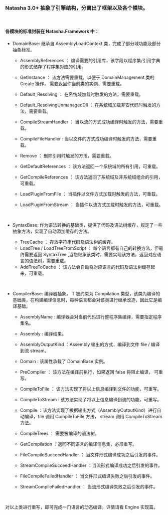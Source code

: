 ### Natasha 3.0+ 抽象了引擎结构，分离出了框架以及各个模块。  
  
<br/>  

#### 各模块的标准封装在 Natasha.Framework 中：

 - DomainBase: 继承自 AssemblyLoadContext 类，完成了部分域功能及部分抽象标准。
   
    - AssemblyReferences ： 编译需要的引用库，该字段以程序集/引用字典的形式储存了程序集对应的引用。
    - GetInstance ： 该方法需要重载，以便于 DomainManagement 类的 Create 操作， 需要返回你当前类的实例，需要重载。
    - Default_Resolving ： 在系统域加载时触发的方法，需要重载。
    - Default_ResolvingUnmanagedDll ： 在系统域加载非安代码时触发的方法，需要重载。
    - CompileStreamHandler ： 当以流的方式成功编译时触发的方法，需要重载。
    - CompileFileHandler : 当以文件的方式成功编译时触发的方法，需要重载。
    - Remove ： 删除引用时触发的方法，需要重载。
    
    - GetDefaultReferences ： 该方法返回一个系统域的所有引用，可重载。
    - GetCompileReferences ： 该方法返回了系统域及非系统域组合的引用， 可重载。
    - LoadPluginFromFile ： 当插件以文件方式加载时触发的方法，可重载。
    - LoadPluginFromStream ： 当插件以流方式加载时触发的方法，可重载。
  
<br/>  

 - SyntaxBase: 作为语法转换的基础类，提供了代码及语法树缓存，规定了一些抽象方法，实现了自动添加缓存的方法。
 
    - TreeCache ： 存放字符串代码及语法树的缓存。
    - LoadTree / LoadTreeFromScript ： 每个语言都有自己的转换方法，但最终需要返回 SyntaxTree ,当您继承该类时，需要实现该方法，返回对应语言的语法树，需要重载。
    - AddTreeToCache ： 该方法会自动将对应语言的代码及语法树缓存起来，可重载。
  
<br/>  
   
 - CompilerBase<T>: 编译器抽象， T 被约束为 Compilation 类型，该类为编译的基础类，在构建编译信息时，每种语言都会对该类进行继承改造，因此它是编译基础。
 
    - AssemblyName : 编译器会对当前代码进行整程序集编译，需要指定程序集名。
    - Assembly : 编译结果。
    - AssemblyOutputKind ：Assembly 输出的方式，编译到文件 file / 编译到流 stream。
    - Domain : 该属性承载了 DomainBase 实例。
    - PreComplier ： 该方法在编译前执行，如果返回 false 将阻止编译， 可重写。
    - CompileToFile ： 该方法实现了将以上信息编译到文件的功能，可重写。
    - CompileToStream : 该方法实现了将以上信息编译到流的功能，可重写。
    - Compile ：该方法实现了根据输出方式（AssemblyOutputKind）进行自动编译，file 调用 CompileToFile 方法， stream 调用 CompileToStream 方法。
    - CompileTrees ： 需要被编译的语法树。
    - GetCompilation ：返回不同语言的编译信息集，必须重写。
    
    - FileCompileSucceedHandler ： 当文件形式编译成功之后引发的事件。
    - StreamCompileSucceedHandler ：当流形式编译成功之后引发的事件。
    
    - FileCompileFailedHandler ： 当文件形式编译失败之后引发的事件。
    - StreamCompileFailedHandler ： 当流形式编译失败之后引发的事件。
    


<br/>  

 对以上类进行重写，即可完成一门语言的动态编译，详情请看 Engine 实现篇。
